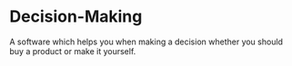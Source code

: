 Decision-Making
===============

A software which helps you when making a decision whether you should buy a product or make it yourself.
